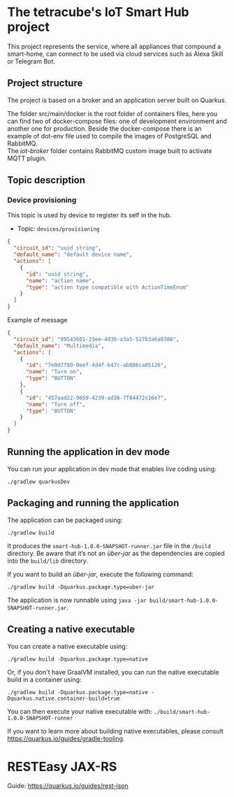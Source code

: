 # The tetracube's IoT Smart Hub project

This project represents the service, where all appliances that compound
a smart-home, can connect to be used via cloud services such as
Alexa Skill or Telegram Bot.

## Project structure
The project is based on a broker and an application server built on Quarkus.

The folder src/main/docker is the root folder of containers files, here you can find
two of docker-compose files: one of development environment and another one for production. 
Beside the docker-compose there is an example of dot-env file
used to compile the images of PostgreSQL and RabbitMQ.<br/>
The *iot-broker* folder contains RabbitMQ custom image built to activate MQTT plugin.

## Topic description

### Device provisioning
This topic is used by device to register its self in the hub.

* Topic: `devices/provisioning`
```json
{
  "circuit_id": "uuid string",
  "default_name": "default device name",
  "actions": [
    {
      "id": "uuid string",
      "name": "action name",
      "type": "action type compatible with ActionTimeEnum"
    } 
  ]
}
```

Example of message
```json
{
  "circuit_id": "09543601-23ee-4d3b-a3a5-527b3a6a8386",
  "default_name": "Multimedia",
  "actions": [
    {
      "id": "7e0d7f80-0eef-4d4f-b47c-ab886ca05126",
      "name": "Turn on",
      "type": "BUTTON"
    },
    {
      "id": "457aad22-9659-4239-ad26-7f84472c16e7",
      "name": "Turn off",
      "type": "BUTTON"
    } 
  ]
}
```

## Running the application in dev mode

You can run your application in dev mode that enables live coding using:
```shell script
./gradlew quarkusDev
```

## Packaging and running the application

The application can be packaged using:
```shell script
./gradlew build
```
It produces the `smart-hub-1.0.0-SNAPSHOT-runner.jar` file in the `/build` directory.
Be aware that it’s not an _über-jar_ as the dependencies are copied into the `build/lib` directory.

If you want to build an _über-jar_, execute the following command:
```shell script
./gradlew build -Dquarkus.package.type=uber-jar
```

The application is now runnable using `java -jar build/smart-hub-1.0.0-SNAPSHOT-runner.jar`.

## Creating a native executable

You can create a native executable using: 
```shell script
./gradlew build -Dquarkus.package.type=native
```

Or, if you don't have GraalVM installed, you can run the native executable build in a container using: 
```shell script
./gradlew build -Dquarkus.package.type=native -Dquarkus.native.container-build=true
```

You can then execute your native executable with: `./build/smart-hub-1.0.0-SNAPSHOT-runner`

If you want to learn more about building native executables, please consult https://quarkus.io/guides/gradle-tooling.

# RESTEasy JAX-RS

Guide: https://quarkus.io/guides/rest-json


